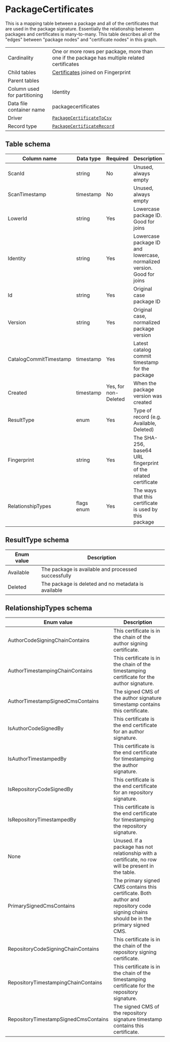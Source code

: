 # PackageCertificates

This is a mapping table between a package and all of the certificates that are used in the package signature.
Essentially the relationship between packages and certificates is many-to-many. This table describes all of the "edges"
between "package nodes" and "certificate nodes" in this graph.

|                              |                                                                                                                  |
| ---------------------------- | ---------------------------------------------------------------------------------------------------------------- |
| Cardinality                  | One or more rows per package, more than one if the package has multiple related certificates                     |
| Child tables                 | [Certificates](Certificates.md) joined on Fingerprint                                                            |
| Parent tables                |                                                                                                                  |
| Column used for partitioning | Identity                                                                                                         |
| Data file container name     | packagecertificates                                                                                              |
| Driver                       | [`PackageCertificateToCsv`](../drivers/PackageCertificateToCsv.md)                                               |
| Record type                  | [`PackageCertificateRecord`](../../src/Worker.Logic/Drivers/PackageCertificateToCsv/PackageCertificateRecord.cs) |

## Table schema

| Column name            | Data type  | Required             | Description                                                            |
| ---------------------- | ---------- | -------------------- | ---------------------------------------------------------------------- |
| ScanId                 | string     | No                   | Unused, always empty                                                   |
| ScanTimestamp          | timestamp  | No                   | Unused, always empty                                                   |
| LowerId                | string     | Yes                  | Lowercase package ID. Good for joins                                   |
| Identity               | string     | Yes                  | Lowercase package ID and lowercase, normalized version. Good for joins |
| Id                     | string     | Yes                  | Original case package ID                                               |
| Version                | string     | Yes                  | Original case, normalized package version                              |
| CatalogCommitTimestamp | timestamp  | Yes                  | Latest catalog commit timestamp for the package                        |
| Created                | timestamp  | Yes, for non-Deleted | When the package version was created                                   |
| ResultType             | enum       | Yes                  | Type of record (e.g. Available, Deleted)                               |
| Fingerprint            | string     | Yes                  | The SHA-256, base64 URL fingerprint of the related certificate         |
| RelationshipTypes      | flags enum | Yes                  | The ways that this certificate is used by this package                 |

## ResultType schema

| Enum value | Description                                         |
| ---------- | --------------------------------------------------- |
| Available  | The package is available and processed successfully |
| Deleted    | The package is deleted and no metadata is available |

## RelationshipTypes schema

| Enum value                           | Description                                                                                                                           |
| ------------------------------------ | ------------------------------------------------------------------------------------------------------------------------------------- |
| AuthorCodeSigningChainContains       | This certificate is in the chain of the author signing certificate.                                                                   |
| AuthorTimestampingChainContains      | This certificate is in the chain of the timestamping certificate for the author signature.                                            |
| AuthorTimestampSignedCmsContains     | The signed CMS of the author signature timestamp contains this certificate.                                                           |
| IsAuthorCodeSignedBy                 | This certificate is the end certificate for an author signature.                                                                      |
| IsAuthorTimestampedBy                | This certificate is the end certificate for timestamping the author signature.                                                        |
| IsRepositoryCodeSignedBy             | This certificate is the end certificate for an repository signature.                                                                  |
| IsRepositoryTimestampedBy            | This certificate is the end certificate for timestamping the repository signature.                                                    |
| None                                 | Unused. If a package has not relationship with a certificate, no row will be present in the table.                                    |
| PrimarySignedCmsContains             | The primary signed CMS contains this certificate. Both author and repository code signing chains should be in the primary signed CMS. |
| RepositoryCodeSigningChainContains   | This certificate is in the chain of the repository signing certificate.                                                               |
| RepositoryTimestampingChainContains  | This certificate is in the chain of the timestamping certificate for the repository signature.                                        |
| RepositoryTimestampSignedCmsContains | The signed CMS of the repository signature timestamp contains this certificate.                                                       |
